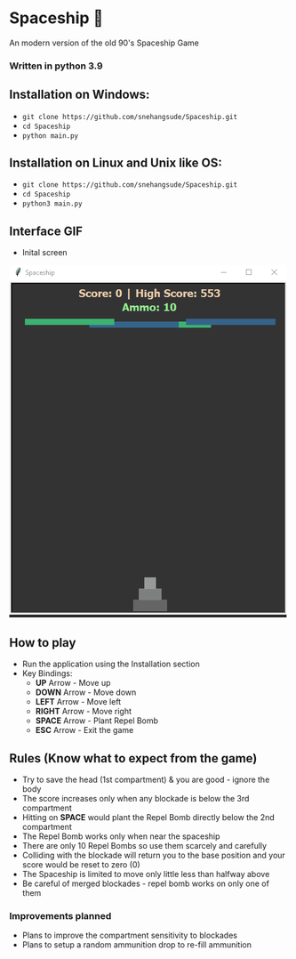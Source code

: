 # Spaceship 🚀
An modern version of the old 90's Spaceship Game

### Written in python 3.9 

## Installation on Windows:
* `git clone https://github.com/snehangsude/Spaceship.git`
* `cd Spaceship`
* `python main.py`

## Installation on Linux and Unix like OS:
* `git clone https://github.com/snehangsude/Spaceship.git`
* `cd Spaceship`
* `python3 main.py`

## Interface GIF
* Inital screen
<img src="images/Spaceship.gif">

## How to play

* Run the application using the Installation section
* Key Bindings:
  * <b>UP</b> Arrow - Move up
  * <b>DOWN</b> Arrow - Move down
  * <b>LEFT</b> Arrow - Move left
  * <b>RIGHT</b> Arrow - Move right
  * <b>SPACE</b> Arrow - Plant Repel Bomb
  * <b>ESC</b> Arrow - Exit the game

## Rules (Know what to expect from the game)

* Try to save the head (1st compartment) & you are good - ignore the body
* The score increases only when any blockade is below the 3rd compartment
* Hitting on <b>SPACE</b> would plant the Repel Bomb directly below the 2nd compartment
* The Repel Bomb works only when near the spaceship
* There are only 10 Repel Bombs so use them scarcely and carefully
* Colliding with the blockade will return you to the base position and your score would be reset to zero (0)
* The Spaceship is limited to move only little less than halfway above
* Be careful of merged blockades - repel bomb works on only one of them


### Improvements planned

* Plans to improve the compartment sensitivity to blockades
* Plans to setup a random ammunition drop to re-fill ammunition
